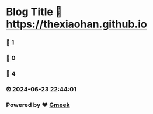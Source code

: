 # Blog Title :link: https://thexiaohan.github.io 
### :page_facing_up: [1](https://thexiaohan.github.io/tag.html) 
### :speech_balloon: 0 
### :hibiscus: 4 
### :alarm_clock: 2024-06-23 22:44:01 
### Powered by :heart: [Gmeek](https://github.com/Meekdai/Gmeek)
